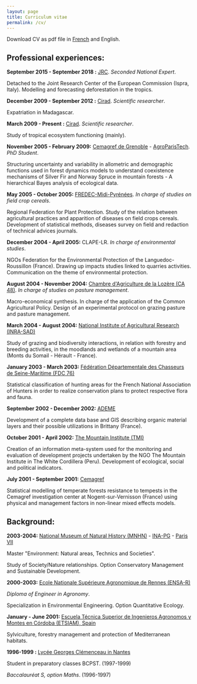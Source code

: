 ```yaml
---
layout: page
title: Curriculum vitae
permalink: /cv/
---
```


Download CV as pdf file in [French](https://github.com/ghislainv/cv/raw/master/cv_ghislain_vieilledent.pdf) and English.

## Professional experiences:

**September 2015 - September 2018 :** [JRC](https://ec.europa.eu/jrc/en/institutes/ies). _Seconded National Expert_.

Detached to the Joint Research Center of the European Commission (Ispra, Italy). Modelling and forecasting deforestation in the tropics.

**December 2009 - September 2012 :** [Cirad](http://ur-forets-societes.cirad.fr). _Scientific researcher_.

Expatriation in Madagascar.

**March 2009 - Present :** [Cirad](http://ur-forets-societes.cirad.fr). _Scientific researcher_.

Study of tropical ecosystem functioning (mainly).

**November 2005 - February 2009:** [Cemagref de Grenoble](http://www.irstea.fr/linstitut/nos-centres/grenoble/emgr) - [AgroParisTech](http://www.agroparistech.fr/). _PhD Student_.

Structuring uncertainty and variability in allometric and demographic functions used in forest dynamics models to understand coexistence mechanisms of Silver Fir and Norway Spruce in mountain forests - A hierarchical Bayes analysis of ecological data.

**May 2005 - October 2005:** [FREDEC-Midi-Pyrénées](http://fredon-blog.blogspot.fr). _In charge of studies on field crop cereals_.

Regional Federation for Plant Protection. Study of the relation between agricultural practices and apparition of diseases on field crops cereals. Development of statistical methods, diseases survey on field and redaction of technical advices journals.

**December 2004 - April 2005:** CLAPE-LR. _In charge of environmental studies_.

NGOs Federation for the Environmental Protection of the Languedoc-Roussillon (France). Drawing up impacts studies linked to quarries activities. Communication on the theme of environmental protection.

**August 2004 - November 2004:** [Chambre d'Agriculture de la Lozère (CA 48)](http://www.lozere.chambagri.fr/). _In charge of studies on pasture management_.

Macro-economical synthesis. In charge of the application of the Common Agricultural Policy. Design of an experimental protocol on grazing pasture and pasture management.

**March 2004 - August 2004:** [National Institute of Agricultural Research (INRA-SAD)](http://www.inra.fr/)

Study of grazing and biodiversity interactions, in relation with forestry and breeding activities, in the moodlands and wetlands of a mountain area (Monts du Somail - Hérault - France).

**January 2003 - March 2003:** [Fédération Départementale des Chasseurs de Seine-Maritime (FDC 76)](http://www.fdc76.com/)

Statistical classification of hunting areas for the French National Association of Hunters in order to realize conservation plans to protect respective flora and fauna.

**September 2002 - December 2002:** [ADEME](http://www.ademe.fr/)

Development of a complete data base and GIS describing organic material layers and their possible utilizations in Brittany (France).

**October 2001 - April 2002:** [The Mountain Institute (TMI)](http://www.mountain.org/)

Creation of an information meta-system used for the monitoring and evaluation of development projects undertaken by the NGO The Mountain Institute in The White Cordillera (Peru). Development of ecological, social and political indicators.

**July 2001 - September 2001:** [Cemagref](http://www.irstea.fr/linstitut/nos-centres/grenoble/emgr)

Statistical modelling of temperate forests resistance to tempests in the Cemagref investigation center at Nogent-sur-Vernisson (France) using physical and management factors in non-linear mixed effects models.

## Background:

**2003-2004:** [National Museum of Natural History (MNHN)](http://www.mnhn.fr/) - [INA-PG](http://www.agroparistech.fr/) - [Paris VII](http://www.sigu7.jussieu.fr/)

Master "Environment: Natural areas, Technics and Societies".

Study of Society/Nature relationships. Option Conservatory Management and Sustainable Development.

**2000-2003:** [Ecole Nationale Supérieure Agronomique de Rennes (ENSA-R)](http://www.agrocampus-ouest.fr/)

_Diploma of Engineer in Agronomy_.

Specialization in Environmental Engineering. Option Quantitative Ecology.

**January - June 2001:** [Escuela Técnica Superior de Ingenieros Agronomos y Montes en Córdoba (ETSIAM), Spain](http://www.uco.es/etsiam/)

Sylviculture, forestry management and protection of Mediterranean habitats.

**1996-1999 :** [Lycée Georges Clémenceau in Nantes](http://www.lycee-clemenceau-nantes.fr/)

Student in preparatory classes BCPST. (1997-1999)

_Baccalauréat S, option Maths_. (1996-1997)